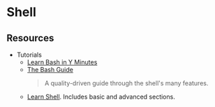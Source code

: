 # Shell

## Resources

- Tutorials
    - [Learn Bash in Y Minutes](https://learnxinyminutes.com/docs/bash/)
    - [The Bash Guide](https://guide.bash.academy/)
        > A quality-driven guide through the shell's many features.
    - [Learn Shell](https://www.learnshell.org/). Includes basic and advanced sections.

